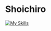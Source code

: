 # Shoichiro
[![My Skills](https://skillicons.dev/icons?i=ts,js,nodejs,go,cpp,react,gcp,firebase,aws)](https://skillicons.dev)
